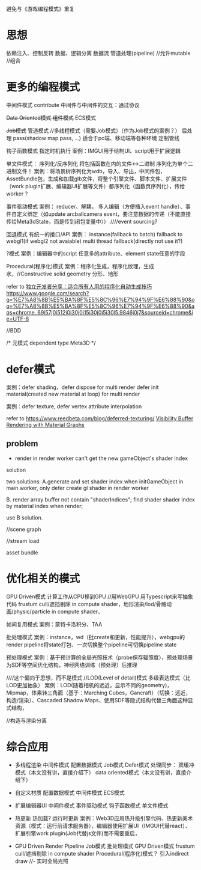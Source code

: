 避免与《游戏编程模式》重复

# 思想

依赖注入、控制反转
数据、逻辑分离
数据流
管道处理(pipeline)
//允许mutable
//组合


# 更多的编程模式

中间件模式
	contribute
	中间件与中间件的交互：通过协议

~~Data Oriented模式
组件模式~~
ECS模式

~~Job模式~~
管道模式
//多线程模式（需要Job模式）（作为Job模式的案例？）
后处理
pass(shadow map pass, ...)
适合于pc端、移动端等各种环境
定制管线



钩子函数模式
指定时机执行
	<!-- 案例：IMGUI用于扩展UI、script用于扩展逻辑 -->
	案例：IMGUI用于绘制UI、script用于扩展逻辑


单文件模式：
序列化/反序列化
将包括函数在内的文件<->二进制
序列化为单个二进制文件！
	案例：将场景树序列化为wdb，导入、导出，中间件包，AssetBundle包，生成和加载glb文件，将整个引擎文件、脚本文件、扩展文件（work plugin扩展、编辑器UI扩展等文件）都序列化（函数页序列化），传给worker？


事件驱动模式
案例： reducer、解耦， 多人编辑（方便插入event handle）、事件自定义绑定（如update arcballcamera event，要注意数据的传递（不能直接传给Meta3dState，而是传到闭包变量中））
////event sourcing?




回退模式
有统一的接口/API
案例：
instance(fallback to batch)
fallback to webgl1(if webgl2 not avaiable)
multi thread fallback(directly not use it?)




?模式
案例：编辑器中的script 任意多的attribute、element state任意的字段







Procedural(程序化)模式
	案例：程序化生成，程序化纹理，生成水，//Constructive solid geometry
    分形、地形

refer to
[独立开发者分享：适合所有人用的程序化自动生成技巧](http://www.gamelook.com.cn/2022/02/471546)
https://www.google.com/search?q=%E7%A8%8B%E5%BA%8F%E5%8C%96%E7%94%9F%E6%88%90&oq=%E7%A8%8B%E5%BA%8F%E5%8C%96%E7%94%9F%E6%88%90&aqs=chrome..69i57j0i512j0i30j0i15i30j0i5i30l5.9846j0j7&sourceid=chrome&ie=UTF-8





//BDD

/*
元模式
dependent type
Meta3D
*/



# defer模式
案例：defer shading，defer dispose for multi render
defer init material(created new material at loop) for multi render



案例：defer texture, defer vertex attribute interpolation

refer to
https://www.reedbeta.com/blog/deferred-texturing/
[Visibility Buffer Rendering with Material Graphs](http://filmicworlds.com/blog/visibility-buffer-rendering-with-material-graphs/)

## problem 

- render in render worker can't get the new gameObject's shader index


solution

two solutions:
A.generate and set shader index when initGameObject in main worker, only defer create gl shader in render worker

B.
render array buffer not contain "shaderIndices";
find shader shader index by material index when render;


use B solution.









//scene graph


//stream load

asset bundle



# 优化相关的模式


GPU Driven模式
计算工作从CPU移到GPU
	//用WebGPU
	用Typescript来写抽象代码
	<!-- GPU Driven Render（frustum cull,遮挡剔除,indirect draw）、地形渲染/lod/骨骼动画/physic/particle in compute shader、 -->
	frustum cull/遮挡剔除 in compute shader，地形渲染/lod/骨骼动画/physic/particle in compute shader、



帧间复用模式
	案例：蒙特卡洛积分、TAA


批处理模式
	案例：instance，wd（批create和更新，性能提升），webgpu的render pipeline将state打包、一次切换整个pipeline可切换pipeline state


预处理模式
	案例：基于预计算的全局光照技术（probe保存辐照度），预处理场景为SDF等空间优化结构，神经网络训练（预处理）后推理




////这个偏向于思想，而不是模式
//LOD(Level of detail)模式
多级表达模式（比LOD更加抽象）
	案例：LOD(随着相机的远近，显示不同的geometry)，Mipmap，体素转三角面（基于：Marching Cubes，Gancraft）（切换：远近，构造/渲染）、Cascaded Shadow Maps、使用SDF等隐式结构代替三角面这种显式结构，



//构造与渲染分离





# 综合应用

- 多线程渲染
中间件模式
配置数据模式
Job模式
Defer模式
处理同步：
	双缓冲模式（本文没有讲，直接介绍下）
	data oriented模式（本文没有讲，直接介绍下）

- 自定义材质
配置数据模式
中间件模式
ECS模式
- 扩展编辑器UI
中间件模式
事件驱动模式
钩子函数模式
单文件模式

<!-- - 扩展引擎 -->
- 热更新
热加载?
运行时更新
	案例：Web3D应用热升级引擎代码、热更新美术资源（模式：运行前请求服务器），编辑器使用扩展UI（IMGUI代替react）、扩展引擎work plugin(Job代替js文件)而不需要重启，

- GPU Driven Render Pipeline
Job模式
批处理模式
GPU Driven模式
	frustum cull/遮挡剔除 in compute shader
Procedural(程序化)模式？
引入indirect draw
//- 实时全局光照